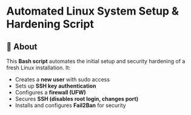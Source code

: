 # Automated Linux System Setup & Hardening Script

## 📌 About
This **Bash script** automates the initial setup and security hardening of a fresh Linux installation. It:
- Creates a **new user** with sudo access
- Sets up **SSH key authentication**
- Configures a **firewall (UFW)**
- Secures **SSH (disables root login, changes port)**
- Installs and configures **Fail2Ban** for security
